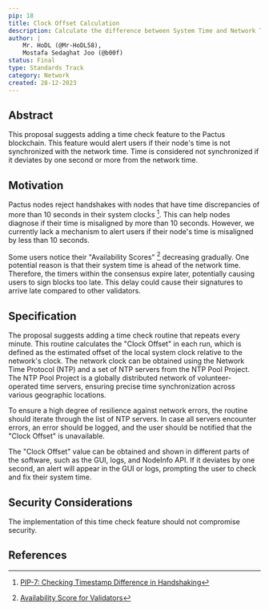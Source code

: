 ```yaml
---
pip: 18
title: Clock Offset Calculation
description: Calculate the difference between System Time and Network Time
author: |
    Mr. HoDL (@Mr-HoDL58),
    Mostafa Sedaghat Joo (@b00f)
status: Final
type: Standards Track
category: Network
created: 28-12-2023
---
```


## Abstract

This proposal suggests adding a time check feature to the Pactus blockchain.
This feature would alert users if their node's time is not synchronized with the network time.
Time is considered not synchronized if it deviates by one second or more from the network time.

## Motivation

Pactus nodes reject handshakes with nodes that have time discrepancies of
more than 10 seconds in their system clocks [^1].
This can help nodes diagnose if their time is misaligned by more than 10 seconds.
However, we currently lack a mechanism to alert users if
their node's time is misaligned by less than 10 seconds.

Some users notice their "Availability Scores" [^2] decreasing gradually.
One potential reason is that their system time is ahead of the network time.
Therefore, the timers within the consensus expire later, potentially causing users to sign blocks too late.
This delay could cause their signatures to arrive late compared to other validators.

## Specification

The proposal suggests adding a time check routine that repeats every minute.
This routine calculates the "Clock Offset" in each run,
which is defined as the estimated offset of the local system clock relative to the network's clock.
The network clock can be obtained using the Network Time Protocol (NTP) and a set of NTP servers from the NTP Pool Project.
The NTP Pool Project is a globally distributed network of volunteer-operated time servers,
ensuring precise time synchronization across various geographic locations.

To ensure a high degree of resilience against network errors,
the routine should iterate through the list of NTP servers.
In case all servers encounter errors, an error should be logged,
and the user should be notified that the "Clock Offset" is unavailable.

The "Clock Offset" value can be obtained and shown in different parts of the software,
such as the GUI, logs, and NodeInfo API.
If it deviates by one second, an alert will appear in the GUI or logs,
prompting the user to check and fix their system time.

## Security Considerations

The implementation of this time check feature should not compromise security.

## References

[^1]: [PIP-7: Checking Timestamp Difference in Handshaking](https://pips.pactus.org/PIPs/pip-7)
[^2]: [Availability Score for Validators](https://pips.pactus.org/PIPs/pip-19)
[^3]: [Network Time Protocol (NTP)](https://en.wikipedia.org/wiki/Network_Time_Protocol)
[^4]: [NTP Pool Project](https://www.ntppool.org/)
